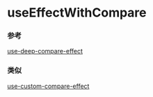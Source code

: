 # useEffectWithCompare

### 参考
[use-deep-compare-effect](https://github.com/kentcdodds/use-deep-compare-effect)
### 类似
[use-custom-compare-effect](https://github.com/Sanjagh/use-custom-compare-effect)